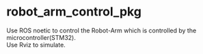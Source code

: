 # robot_arm_control_pkg  
Use ROS noetic to control the Robot-Arm which is controlled by the microcontroller(STM32).  
Use Rviz to simulate.  
